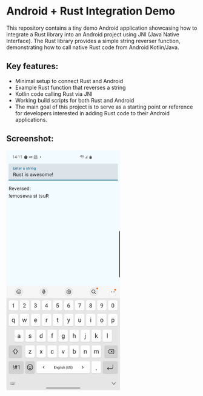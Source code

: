 # Android + Rust Integration Demo

This repository contains a tiny demo Android application showcasing how to integrate a Rust library into an Android project using JNI (Java Native Interface). The Rust library provides a simple string reverser function, demonstrating how to call native Rust code from Android Kotlin/Java.

## Key features:

- Minimal setup to connect Rust and Android
- Example Rust function that reverses a string
- Kotlin code calling Rust via JNI
- Working build scripts for both Rust and Android
- The main goal of this project is to serve as a starting point or reference for developers interested in adding Rust code to their Android applications.

## Screenshot:
<img src="screenshots/screenshot-1746454302975.png" width="300"  />
